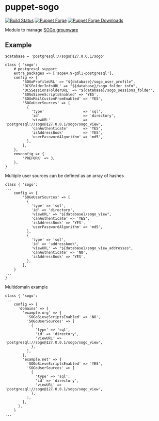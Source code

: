 # puppet-sogo
[![Build Status](https://travis-ci.com/Thor77/puppet-sogo.svg?branch=master)](https://travis-ci.com/Thor77/puppet-sogo)
[![Puppet Forge](https://img.shields.io/puppetforge/v/thor77/sogo.svg)](https://forge.puppetlabs.com/thor77/sogo)
[![Puppet Forge Downloads](https://img.shields.io/puppetforge/dt/thor77/sogo.svg)](https://forge.puppetlabs.com/thor77/sogo)



Module to manage [SOGo groupware](https://sogo.nu/)

## Example

```puppet
$database = 'postgresql://sogo@127.0.0.1/sogo'

class { 'sogo':
    # postgresql support
    extra_packages => ['sope4.9-gdl1-postgresql'],
    config => {
        'SOGoProfileURL' => "${database}/sogo_user_profile",
        'OCSFolderInfoURL' => "${database}/sogo_folder_info",
        'OCSSessionsFolderURL' => "${database}/sogo_sessions_folder",
        'SOGoSieveScriptsEnabled' => 'YES',
        'SOGoMailCustomFromEnabled' => 'YES',
        'SOGoUserSources' => [
          {
            'type'                  => 'sql',
            'id'                    => 'directory',
            'viewURL'               => 'postgresql://sogo@127.0.0.1/sogo/sogo_view',
            'canAuthenticate'       => 'YES',
            'isAddressBook'         => 'YES',
            'userPasswordAlgorithm' => 'md5',
          },
        ],
    },
    envconfig => {
        'PREFORK' => 3,
    },
}
```

Multiple user sources can be defined as an array of hashes

```puppet
class { 'sogo':
...
    config => {
        'SOGoUserSources' => [
          {
            'type' => 'sql',
            'id' => 'directory',
            'viewURL' => "${database}/sogo_view",
            'canAuthenticate' => 'YES',
            'isAddressBook' => 'YES',
            'userPasswordAlgorithm' => 'md5',
          },
          {
            'type' => 'sql',
            'id' => 'addressbook',
            'viewURL' => "${database}/sogo_view_addresses",
            'canAuthenticate' => 'NO',
            'isAddressBook' => 'YES',
          },
        ],
    }
...
}
```

Multidomain example

```puppet
class { 'sogo':
...
    config => {
      'domains' => {
        'example.org' => {
          'SOGoSieveScriptsEnabled' => 'NO',
          'SOGoUserSources' => [
            {
              'type' => 'sql',
              'id' => 'directory',
              'viewURL' => 'postgresql://sogo@127.0.0.1/sogo/sogo_view',
            },
          ],
        },
        'example.net' => {
          'SOGoSieveScriptsEnabled' => 'YES',
          'SOGoUserSources' => [
            {
              'type' => 'sql',
              'id' => 'directory',
              'viewURL' => 'postgresql://sogo@127.0.0.1/sogo/sogo_view',
            },
          ],
        },
      },
    }
...

```
